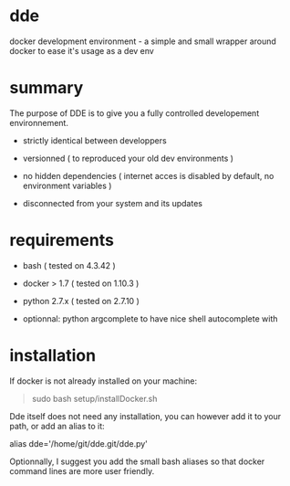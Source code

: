 # dde

docker development environment - a simple and small wrapper around docker to ease it's usage as a dev env


# summary 

The purpose of DDE is to give you a fully controlled developement environnement.

- strictly identical between developpers 

- versionned ( to reproduced your old dev environments )

- no hidden dependencies ( internet acces is disabled by default, no environment variables )

- disconnected from your system and its updates


# requirements

- bash ( tested on 4.3.42 )

- docker > 1.7 ( tested on 1.10.3 )

- python 2.7.x ( tested on 2.7.10 )

- optionnal: python argcomplete to have nice shell autocomplete with <tab>


# installation

If docker is not already installed on your machine: 

> sudo bash setup/installDocker.sh


Dde itself does not need any installation, you can however add it to your path, or add an alias to it:

alias dde='/home/git/dde.git/dde.py'


Optionnally, I suggest you add the small bash aliases so that docker command lines are more user friendly.


